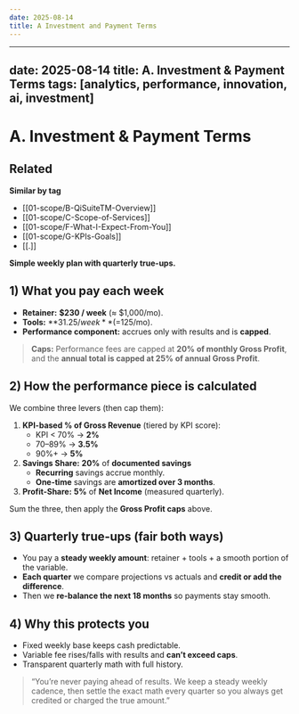 ```yaml
---
date: 2025-08-14
title: A Investment and Payment Terms
---
```

---
date: 2025-08-14
title: A. Investment & Payment Terms
tags: [analytics, performance, innovation, ai, investment]
---
# A. Investment & Payment Terms

<!-- RELATED:START -->

## Related
**Similar by tag**
- [[01-scope/B-QiSuiteTM-Overview]]
- [[01-scope/C-Scope-of-Services]]
- [[01-scope/F-What-I-Expect-From-You]]
- [[01-scope/G-KPIs-Goals]]
- [[.]]

<!-- RELATED:END -->










**Simple weekly plan with quarterly true-ups.**

## 1) What you pay each week
- **Retainer:** **$230 / week** (≈ $1,000/mo).
- **Tools:** **$31.25 / week** (=$125/mo).
- **Performance component:** accrues only with results and is **capped**.

> **Caps:** Performance fees are capped at **20% of monthly Gross Profit**, and the **annual total is capped at 25% of annual Gross Profit**.

## 2) How the performance piece is calculated
We combine three levers (then cap them):
1. **KPI-based % of Gross Revenue** (tiered by KPI score):  
   - KPI < 70% → **2%**  
   - 70–89% → **3.5%**  
   - 90%+ → **5%**
2. **Savings Share:** **20%** of **documented savings**  
   - **Recurring** savings accrue monthly.  
   - **One-time** savings are **amortized over 3 months**.
3. **Profit-Share:** **5%** of **Net Income** (measured quarterly).

Sum the three, then apply the **Gross Profit caps** above.

## 3) Quarterly true-ups (fair both ways)
- You pay a **steady weekly amount**: retainer + tools + a smooth portion of the variable.  
- **Each quarter** we compare projections vs actuals and **credit or add the difference**.  
- Then we **re-balance the next 18 months** so payments stay smooth.

## 4) Why this protects you
- Fixed weekly base keeps cash predictable.  
- Variable fee rises/falls with results and **can’t exceed caps**.  
- Transparent quarterly math with full history.

> “You’re never paying ahead of results. We keep a steady weekly cadence, then settle the exact math every quarter so you always get credited or charged the true amount.”